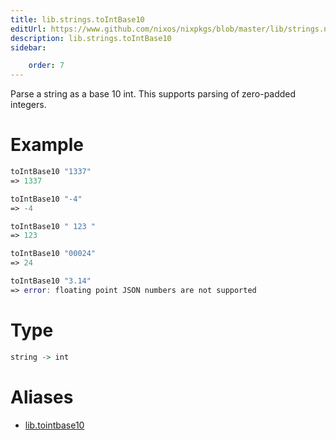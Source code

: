 ```yaml
---
title: lib.strings.toIntBase10
editUrl: https://www.github.com/nixos/nixpkgs/blob/master/lib/strings.nix#L1402C17
description: lib.strings.toIntBase10
sidebar:

    order: 7
---
```


Parse a string as a base 10 int. This supports parsing of zero-padded integers.

# Example

```nix
toIntBase10 "1337"
=> 1337

toIntBase10 "-4"
=> -4

toIntBase10 " 123 "
=> 123

toIntBase10 "00024"
=> 24

toIntBase10 "3.14"
=> error: floating point JSON numbers are not supported
```

# Type

```haskell
string -> int
```


# Aliases

- [lib.tointbase10](/nix-doc-comments/reference/lib/lib-tointbase10)


